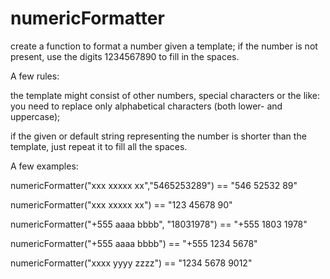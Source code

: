 # numericFormatter

create a function to format a number given a template; if the number is not
present, use the digits 1234567890 to fill in the spaces.

A few rules:

the template might consist of other numbers, special characters or the like: you need to replace
only alphabetical characters (both lower- and uppercase);

if the given or default string representing the number is shorter than the template, just repeat
it to fill all the spaces.

A few examples:

numericFormatter("xxx xxxxx xx","5465253289") == "546 52532 89" 

numericFormatter("xxx xxxxx xx") == "123 45678 90"  

numericFormatter("+555 aaaa bbbb", "18031978") == "+555 1803 1978"  

numericFormatter("+555 aaaa bbbb") == "+555 1234 5678"  

numericFormatter("xxxx yyyy zzzz") == "1234 5678 9012"  






